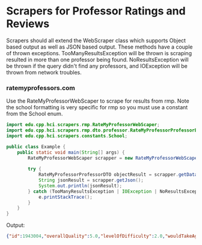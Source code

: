 # Scrapers for Professor Ratings and Reviews

Scrapers should all extend the WebScraper class which supports Object based output as well as JSON based output. These methods have a couple of thrown exceptions. TooManyResultsException will be thrown is scraping resulted in more than one professor being found. NoResultsException will be thrown if the query didn't find any professors, and IOException will be thrown from network troubles.

### ratemyprofessors.com

Use the RateMyProfessorWebScaper to scrape for results from rmp. Note the school formatting is very specific for rmp so you must use a constant from the School enum.

````java
import edu.cpp.hci.scrapers.rmp.RateMyProfessorWebScaper;
import edu.cpp.hci.scrapers.rmp.dto.professor.RateMyProfessorProfessorDTO;
import edu.cpp.hci.scrapers.constants.School;

public class Example {
    public static void main(String[] args) {
        RateMyProfessorWebScaper scrapper = new RateMyProfessorWebScaper("Yu Sun", School.CAL_POLY_POMONA);
        
        try {
            RateMyProfessorProfessorDTO objectResult = scrapper.getData();
            String jsonResult = scrapper.getJson();
            System.out.println(jsonResult);
        } catch (TooManyResultsException | IOException | NoResultsException e) {
            e.printStackTrace();
        }
    }
}
````
Output: 
````json
{"id":1943004,"overallQuality":5.0,"levelOfDifficulty":2.0,"wouldTakeAgain":1.0,"ratings":[{"id":28009667,"date":"04/06/2017","description":"awesome","overallQuality":5,"levelOfDifficulty":2,"className":"CS480","forCredit":"Yes","attendance":"Not Mandatory","textBookUsed":"No","wouldTakeAgain":"Yes","gradeReceived":"A","tags":["GROUP PROJECTS","LOTS OF HOMEWORK","Caring"],"ratingText":"Dr Sun is knowledgeable about the subject and communicates clearly, both verbally and through presentation materials. Live coding demos in class and energetic lecture keep the class interesting. Workload, however, is as much as you want to put in. If you are motivated to learn a lot about Software Engineering quickly, he is a good choice.","foundHelpful":0,"foundUnhelpful":0},{"id":27809149,"date":"02/06/2017","description":"awesome","overallQuality":5,"levelOfDifficulty":2,"className":"CS480","forCredit":"N/A","attendance":"Not Mandatory","textBookUsed":"No","wouldTakeAgain":"Yes","gradeReceived":"A","tags":["Inspirational","Caring","GROUP PROJECTS"],"ratingText":"Best Software Engineering professor at CPP.  Only class you'll take that means anything outside of college.","foundHelpful":1,"foundUnhelpful":0},{"id":28009667,"date":"04/06/2017","description":"awesome","overallQuality":5,"levelOfDifficulty":2,"className":"CS480","forCredit":"Yes","attendance":"Not Mandatory","textBookUsed":"No","wouldTakeAgain":"Yes","gradeReceived":"A","tags":["Caring","GROUP PROJECTS","LOTS OF HOMEWORK"],"ratingText":"Dr Sun is knowledgeable about the subject and communicates clearly, both verbally and through presentation materials. Live coding demos in class and energetic lecture keep the class interesting. Workload, however, is as much as you want to put in. If you are motivated to learn a lot about Software Engineering quickly, he is a good choice.","foundHelpful":0,"foundUnhelpful":0},{"id":27809149,"date":"02/06/2017","description":"awesome","overallQuality":5,"levelOfDifficulty":2,"className":"CS480","forCredit":"N/A","attendance":"Not Mandatory","textBookUsed":"No","wouldTakeAgain":"Yes","gradeReceived":"A","tags":["GROUP PROJECTS","Inspirational","Caring"],"ratingText":"Best Software Engineering professor at CPP.  Only class you'll take that means anything outside of college.","foundHelpful":1,"foundUnhelpful":0}]}
````